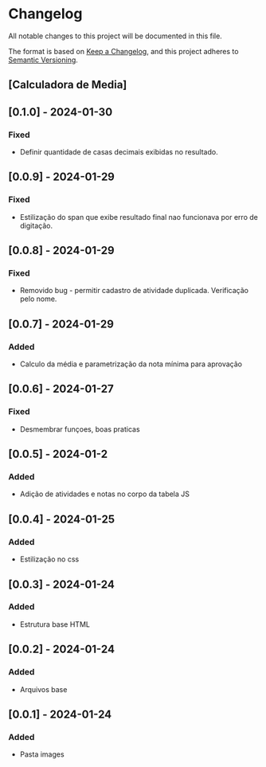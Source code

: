 # Changelog

All notable changes to this project will be documented in this file.

The format is based on [Keep a Changelog](https://keepachangelog.com/en/1.0.0/),
and this project adheres to [Semantic Versioning](https://semver.org/spec/v2.0.0.html).

## [Calculadora de Media]

## [0.1.0] - 2024-01-30

### Fixed

- Definir quantidade de casas decimais exibidas no resultado.

## [0.0.9] - 2024-01-29

### Fixed

- Estilização do span que exibe resultado final nao funcionava por erro de digitação.

## [0.0.8] - 2024-01-29

### Fixed

- Removido bug - permitir cadastro de atividade duplicada. Verificação pelo nome.

## [0.0.7] - 2024-01-29

### Added

- Calculo da média e parametrização da nota mínima para aprovação

## [0.0.6] - 2024-01-27

### Fixed

- Desmembrar funçoes, boas praticas

## [0.0.5] - 2024-01-2

### Added

- Adição de atividades e notas no corpo da tabela JS

## [0.0.4] - 2024-01-25

### Added

- Estilização no css

## [0.0.3] - 2024-01-24

### Added

- Estrutura base HTML

## [0.0.2] - 2024-01-24

### Added

- Arquivos base

## [0.0.1] - 2024-01-24

### Added

- Pasta images